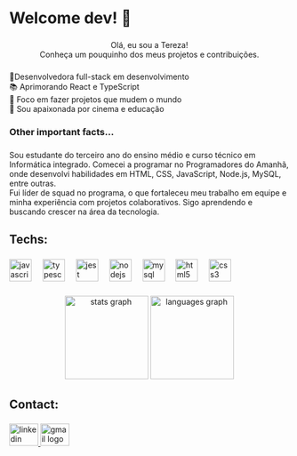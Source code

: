 <h1 align="left">Welcome dev! 👋</h1>

###

<p align="center">Olá, eu sou a Tereza!<br>Conheça um pouquinho dos meus projetos e contribuições.</p>

###

<p align="left">🌱Desenvolvedora full-stack em desenvolvimento<br>📚 Aprimorando React e TypeScript<br>🎯 Foco em fazer projetos que mudem o mundo<br>🎲 Sou apaixonada por cinema e educação</p>

###

<h3 align="left">Other important facts...</h3>

###

<p align="left">Sou estudante do terceiro ano do ensino médio e curso técnico em Informática integrado. Comecei a programar no Programadores do Amanhã, onde desenvolvi habilidades em HTML, CSS, JavaScript, Node.js, MySQL, entre outras.<br>Fui líder de squad no programa, o que fortaleceu meu trabalho em equipe e minha experiência com projetos colaborativos. Sigo aprendendo e buscando crescer na área da tecnologia.</p>

###

<h2 align="left">Techs:</h2>

###

<div align="left">
  <img src="https://cdn.jsdelivr.net/gh/devicons/devicon/icons/javascript/javascript-original.svg" height="40" alt="javascript logo"  />
  <img width="12" />
  <img src="https://cdn.jsdelivr.net/gh/devicons/devicon/icons/typescript/typescript-original.svg" height="40" alt="typescript logo"  />
  <img width="12" />
  <img src="https://cdn.jsdelivr.net/gh/devicons/devicon/icons/jest/jest-plain.svg" height="40" alt="jest logo"  />
  <img width="12" />
  <img src="https://cdn.jsdelivr.net/gh/devicons/devicon/icons/nodejs/nodejs-original.svg" height="40" alt="nodejs logo"  />
  <img width="12" />
  <img src="https://cdn.jsdelivr.net/gh/devicons/devicon/icons/mysql/mysql-original.svg" height="40" alt="mysql logo"  />
  <img width="12" />
  <img src="https://cdn.jsdelivr.net/gh/devicons/devicon/icons/html5/html5-original.svg" height="40" alt="html5 logo"  />
  <img width="12" />
  <img src="https://cdn.jsdelivr.net/gh/devicons/devicon/icons/css3/css3-original.svg" height="40" alt="css3 logo"  />
</div>

###

<div align="center">
  <img src="https://github-readme-stats.vercel.app/api?username=tereza713&hide_title=false&hide_rank=false&show_icons=true&include_all_commits=true&count_private=true&disable_animations=false&theme=midnight-purple&locale=en&hide_border=false&order=1" height="150" alt="stats graph"  />
  <img src="https://github-readme-stats.vercel.app/api/top-langs?username=tereza713&locale=en&hide_title=false&layout=compact&card_width=320&langs_count=5&theme=midnight-purple&hide_border=false&order=2" height="150" alt="languages graph"  />
</div>

###

<h2 align="left">Contact:</h2>

###

<div align="left">
  <a href="https://www.linkedin.com/in/devbrunaterezasilva/" target="_blank">
    <img src="https://raw.githubusercontent.com/maurodesouza/profile-readme-generator/master/src/assets/icons/social/linkedin/default.svg" width="52" height="40" alt="linkedin logo"  />
  </a>
  <a href="brunaaasilvaaa261@gmail.com" target="_blank">
    <img src="https://raw.githubusercontent.com/maurodesouza/profile-readme-generator/master/src/assets/icons/social/gmail/default.svg" width="52" height="40" alt="gmail logo"  />
  </a>
</div>

###
